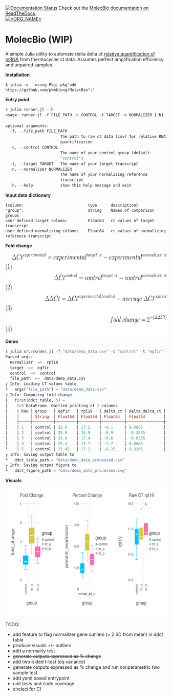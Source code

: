 [![Documentation Status](https://readthedocs.org/projects/docs/badge/?version=latest)](https://molecbio.readthedocs.io/en/latest/) Check out the [MolecBio documentation on ReadTheDocs](https://molecbio.readthedocs.io/en/latest/).<br>
[![<ORG_NAME>](https://circleci.com/gh/pkmklong/MolecBio.svg?style=shield)](https://github.com/pkmklong/MolecBio/blob/master/.circleci/config.yml)

# MolecBio (WIP)
A simple Julia utility to automate delta delta ct [relative quantification of mRNA](https://en.wikipedia.org/wiki/Real-time_polymerase_chain_reaction) from thermocycler ct data. Assumes perfect amplification efficiency and unpaired samples.


<b>Installation</b>
```
$ julia -e  'using Pkg; pkg"add https://github.com/pkmklong/MolecBio";'
```

<b>Entry point</b>
```julia
$ julia runner.jl --h
usage: runner.jl -f FILE_PATH -c CONTROL -t TARGET -n NORMALIZER [-h]

optional arguments:
  -f, --file_path FILE_PATH
                        The path to raw ct data (csv) for relative RNA
                        quantification
  -c, --control CONTROL
                        The name of your control group (default:
                        "control")
  -t, --target TARGET   The name of your target transcript
  -n, --normalizer NORMALIZER
                        The name of your normalizing reference
                        transcript
  -h, --help            show this help message and exit
```

<b>Input data dictionary</b>
```
{column:                            type      description}
"group":                            String    Names of comparison groups
user defined target column:         Float64   ct values of target transcript
user defined normalizing column:    Float64   ct values of normalizing reference transcript
```

<b>Fold change</b>

<img src="https://github.com/pkmklong/molecbio/blob/master/images/ddct.svg" height="250"  class="center" title="delta delta CT">


<b>Demo</b>
```julia
$ julia src/runner.jl -f "data/demo_data.csv" -c "control" -t "egf1r" -n "rpl19" 
Parsed args:
  normalizer  =>  rpl19
  target  =>  egf1r
  control  =>  control
  file_path  =>  data/demo_data.csv
┌ Info: Loading CT values table
└   args["file_path"] = "data/demo_data.csv"
┌ Info: Computing fold change 
│   first(ddct_table, 5) =
│    5×9 DataFrame. Omitted printing of 2 columns
│    │ Row │ group   │ egf1r   │ rpl19   │ delta_ct │ delta_delta_ct │ fold_change │ expression │
│    │     │ String  │ Float64 │ Float64 │ Float64  │ Float64        │ Float64     │ Float64    │
│    ├─────┼─────────┼─────────┼─────────┼──────────┼────────────────┼─────────────┼────────────┤
│    │ 1   │ control │ 25.6    │ 17.5    │ -8.1     │ 0.4665         │ 1.38175     │ 0.00364466 │
│    │ 2   │ control │ 25.8    │ 16.9    │ -8.9     │ -0.3335        │ 0.793609    │ 0.00209331 │
│    │ 3   │ control │ 26.0    │ 17.4    │ -8.6     │ -0.0335        │ 0.977047    │ 0.00257716 │
│    │ 4   │ control │ 25.4    │ 17.7    │ -7.7     │ 0.8665         │ 1.82323     │ 0.00480916 │
└    │ 5   │ control │ 25.45   │ 17.2    │ -8.25    │ 0.3165         │ 1.24531     │ 0.00328475 │
┌ Info: Saving output table to 
└   ddct_table_path = "data/demo_data_processed.csv"
┌ Info: Saving output figure to 
└   ddct_figure_path = "data/demo_data_processed.svg"
```

<b>Visuals</b>

<img src="https://github.com/pkmklong/molecbio/blob/master/images/demo_data_processed.svg" height="400"  class="center" title="Demo visualization">


TODO: 
* add feature to flag normalizer gene outliers (> 2 SD from mean) in ddct table
* produce visuals +/- outliers
* add a normality test
* <s>generate outputs expressed as % change</s>
* add two-sided t-test (eq variance)
* generate outputs expressed as % change and run nonparametric two sample test
* add yaml based entrypoint
* unit tests and code coverage
* circleci for CI
